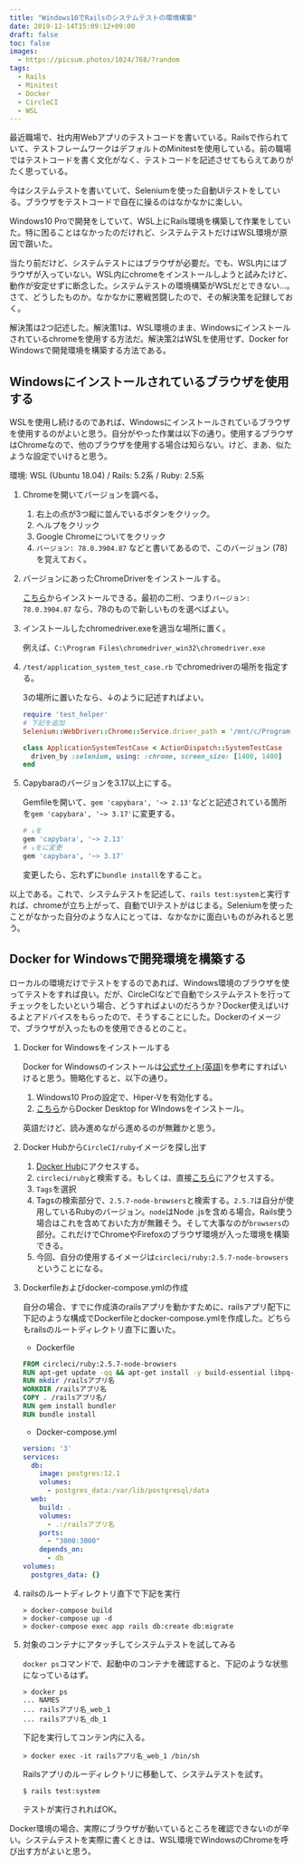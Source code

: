 ```yaml
---
title: "Windows10でRailsのシステムテストの環境構築"
date: 2019-12-14T15:09:12+09:00
draft: false
toc: false
images:
  - https://picsum.photos/1024/768/?random
tags:
  - Rails
  - Minitest
  - Docker
  - CircleCI
  - WSL
---
```


最近職場で、社内用Webアプリのテストコードを書いている。Railsで作られていて、テストフレームワークはデフォルトのMinitestを使用している。前の職場ではテストコードを書く文化がなく、テストコードを記述させてもらえてありがたく思っている。

今はシステムテストを書いていて、Seleniumを使った自動UIテストをしている。ブラウザをテストコードで自在に操るのはなかなかに楽しい。

Windows10 Proで開発をしていて、WSL上にRails環境を構築して作業をしていた。特に困ることはなかったのだけれど、システムテストだけはWSL環境が原因で躓いた。

当たり前だけど、システムテストにはブラウザが必要だ。でも、WSL内にはブラウザが入っていない。WSL内にchromeをインストールしようと試みたけど、動作が安定せずに断念した。システムテストの環境構築がWSLだとできない...。さて、どうしたものか。なかなかに悪戦苦闘したので、その解決策を記録しておく。

解決策は2つ記述した。解決策1は、WSL環境のまま、Windowsにインストールされているchromeを使用する方法だ。解決策2はWSLを使用せず、Docker for Windowsで開発環境を構築する方法である。

## Windowsにインストールされているブラウザを使用する

WSLを使用し続けるのであれば、Windowsにインストールされているブラウザを使用するのがよいと思う。自分がやった作業は以下の通り。使用するブラウザはChromeなので、他のブラウザを使用する場合は知らない。けど、まあ、似たような設定でいけると思う。

環境: WSL (Ubuntu 18.04) / Rails: 5.2系 / Ruby: 2.5系

1. Chromeを開いてバージョンを調べる。

    1. 右上の点が3つ縦に並んでいるボタンをクリック。
    2. ヘルプをクリック
    3. Google Chromeについてをクリック
    4. `バージョン: 78.0.3904.87` などと書いてあるので、このバージョン (78) を覚えておく。

2. バージョンにあったChromeDriverをインストールする。

    [こちら](https://chromedriver.chromium.org/downloads)からインストールできる。最初の二桁、つまり`バージョン: 78.0.3904.87` なら、78のもので新しいものを選べばよい。

3. インストールしたchromedriver.exeを適当な場所に置く。

    例えば、`C:\Program Files\chromedriver_win32\chromedriver.exe`

4. `/test/application_system_test_case.rb` でchromedriverの場所を指定する。

    3の場所に置いたなら、↓のように記述すればよい。

    ```ruby
    require 'test_helper'
    # 下記を追加
    Selenium::WebDriver::Chrome::Service.driver_path = '/mnt/c/Program Files/chromedriver_win32/chromedriver.exe'

    class ApplicationSystemTestCase < ActionDispatch::SystemTestCase
      driven_by :selenium, using: :chrome, screen_size: [1400, 1400]
    end
    ```

5. Capybaraのバージョンを3.17以上にする。

    Gemfileを開いて、`gem 'capybara', '~> 2.13'`などと記述されている箇所を`gem 'capybara', '~> 3.17'`に変更する。

    ```ruby
    # ↓を
    gem 'capybara', '~> 2.13'
    # ↓をに変更
    gem 'capybara', '~> 3.17'
    ```

    変更したら、忘れずに`bundle install`をすること。

以上である。これで、システムテストを記述して、`rails test:system`と実行すれば、chromeが立ち上がって、自動でUIテストがはじまる。Seleniumを使ったことがなかった自分のような人にとっては、なかなかに面白いものがみれると思う。

## Docker for Windowsで開発環境を構築する

ローカルの環境だけでテストをするのであれば、Windows環境のブラウザを使ってテストをすれば良い。だが、CircleCIなどで自動でシステムテストを行ってチェックをしたいという場合、どうすればよいのだろうか？Docker使えばいけるよとアドバイスをもらったので、そうすることにした。Dockerのイメージで、ブラウザが入ったものを使用できるとのこと。

1. Docker for Windowsをインストールする

    Docker for Windowsのインストールは[公式サイト(英語)](https://docs.docker.com/docker-for-windows/install/)を参考にすればいけると思う。簡略化すると、以下の通り。

    1. Windows10 Proの設定で、Hiper-Vを有効化する。
    2. [こちら](https://hub.docker.com/?overlay=onboarding)からDocker Desktop for WIndowsをインストール。

    英語だけど、読み進めながら進めるのが無難かと思う。

2. Docker Hubから`CircleCI/ruby`イメージを探し出す

    1. [Docker Hub](https://hub.docker.com/)にアクセスする。
    2. `circleci/ruby`と検索する。もしくは、直接[こちら](https://hub.docker.com/r/circleci/ruby)にアクセスする。
    3. `Tags`を選択
    4. Tagsの検索部分で、`2.5.7-node-browsers`と検索する。`2.5.7`は自分が使用しているRubyのバージョン。`node`はNode .jsを含める場合。Rails使う場合はこれを含めておいた方が無難そう。そして大事なのが`browsers`の部分。これだけでChromeやFirefoxのブラウザ環境が入った環境を構築できる。
    5. 今回、自分の使用するイメージは`circleci/ruby:2.5.7-node-browsers`ということになる。

3. Dockerfileおよびdocker-compose.ymlの作成

    自分の場合、すでに作成済のrailsアプリを動かすために、railsアプリ配下に下記のような構成でDockerfileとdocker-compose.ymlを作成した。どちらもrailsのルートディレクトリ直下に置いた。

    - Dockerfile

    ```dockerfile
    FROM circleci/ruby:2.5.7-node-browsers
    RUN apt-get update -qq && apt-get install -y build-essential libpq-dev
    RUN mkdir /railsアプリ名
    WORKDIR /railsアプリ名
    COPY . /railsアプリ名/
    RUN gem install bundler
    RUN bundle install
    ```

    - Docker-compose.yml

    ```yaml
    version: '3'
    services:
      db:
        image: postgres:12.1
        volumes:
          - postgres_data:/var/lib/postgresql/data
      web:
        build: .
        volumes:
          - .:/railsアプリ名
        ports:
          - "3000:3000"
        depends_on:
          - db
    volumes:
      postgres_data: {}
    ```

4. railsのルートディレクトリ直下で下記を実行

    ```shell
    > docker-compose build
    > docker-compose up -d
    > docker-compose exec app rails db:create db:migrate
    ```

5. 対象のコンテナにアタッチしてシステムテストを試してみる

    `docker ps`コマンドで、起動中のコンテナを確認すると、下記のような状態になっているはず。

    ```shell
    > docker ps
    ... NAMES
    ... railsアプリ名_web_1
    ... railsアプリ名_db_1
    ```

    下記を実行してコンテン内に入る。

    ```shell
    > docker exec -it railsアプリ名_web_1 /bin/sh
    ```

    Railsアプリのルーディレクトリに移動して、システムテストを試す。

    ```shell
    $ rails test:system
    ```

    テストが実行されればOK。

Docker環境の場合、実際にブラウザが動いているところを確認できないのが辛い。システムテストを実際に書くときは、WSL環境でWindowsのChromeを呼び出す方がよいと思う。
